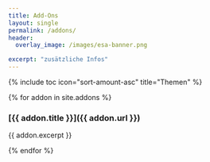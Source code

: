 ```yaml
---
title: Add-Ons
layout: single
permalink: /addons/
header:
  overlay_image: /images/esa-banner.png

excerpt: "zusätzliche Infos"
---
```


{% include toc icon="sort-amount-asc" title="Themen" %}

{% for addon in site.addons %}

### [{{ addon.title }}]({{ addon.url }})

{{ addon.excerpt }}

{% endfor %}
